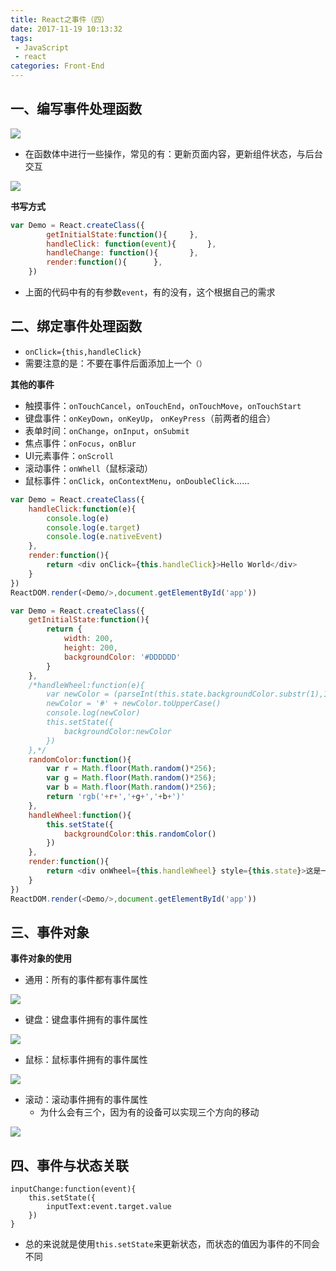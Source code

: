 ```yaml
---
title: React之事件（四）
date: 2017-11-19 10:13:32
tags: 
 - JavaScript
 - react
categories: Front-End
---
```


一、编写事件处理函数
---

![](https://poetries1.gitee.io/img-repo/2019/10/456.png)

- 在函数体中进行一些操作，常见的有：更新页面内容，更新组件状态，与后台交互

![](https://poetries1.gitee.io/img-repo/2019/10/457.png)


**书写方式**

```javascript
var Demo = React.createClass({
		getInitialState:function(){		},
		handleClick: function(event){		},
		handleChange: function(){		},
		render:function(){		},
	})
```

- 上面的代码中有的有参数`event`，有的没有，这个根据自己的需求

二、绑定事件处理函数
---

- `onClick={this,handleClick}`
- 需要注意的是：不要在事件后面添加上一个`（）`

**其他的事件**

- 触摸事件：`onTouchCancel`，`onTouchEnd`，`onTouchMove`，`onTouchStart`
- 键盘事件：`onKeyDown`，`onKeyUp`， `onKeyPress`（前两者的组合）
- 表单时间：`onChange`，`onInput`，`onSubmit`
- 焦点事件：`onFocus`，`onBlur`
- UI元素事件：`onScroll`
- 滚动事件：`onWhell`（鼠标滚动）
- 鼠标事件：`onClick`，`onContextMenu`，`onDoubleClick`…...

```javascript
var Demo = React.createClass({
    handleClick:function(e){
        console.log(e)
        console.log(e.target)
        console.log(e.nativeEvent)
    },
    render:function(){
        return <div onClick={this.handleClick}>Hello World</div>
    }
})
ReactDOM.render(<Demo/>,document.getElementById('app'))
```

```javascript
var Demo = React.createClass({
    getInitialState:function(){
        return {
            width: 200,
            height: 200,
            backgroundColor: '#DDDDDD'
        }
    },
    /*handleWheel:function(e){
        var newColor = (parseInt(this.state.backgroundColor.substr(1),16) + e.deltaY).toString(16)
        newColor = '#' + newColor.toUpperCase()
        console.log(newColor)
        this.setState({
            backgroundColor:newColor
        })
    },*/
    randomColor:function(){
        var r = Math.floor(Math.random()*256);
        var g = Math.floor(Math.random()*256);
        var b = Math.floor(Math.random()*256);
        return 'rgb('+r+','+g+','+b+')'
    },
    handleWheel:function(){
        this.setState({
            backgroundColor:this.randomColor()
        })
    },
    render:function(){
        return <div onWheel={this.handleWheel} style={this.state}>这是一个案例，鼠标滚动实现背景颜色的变化</div>
    }
})
ReactDOM.render(<Demo/>,document.getElementById('app'))
```
三、事件对象
---

**事件对象的使用**

- 通用：所有的事件都有事件属性


![](https://poetries1.gitee.io/img-repo/2019/10/458.png)


- 键盘：键盘事件拥有的事件属性

![](https://poetries1.gitee.io/img-repo/2019/10/459.png)

- 鼠标：鼠标事件拥有的事件属性

![](https://poetries1.gitee.io/img-repo/2019/10/460.png)

- 滚动：滚动事件拥有的事件属性
  - 为什么会有三个，因为有的设备可以实现三个方向的移动
  
![](https://poetries1.gitee.io/img-repo/2019/10/461.png)

四、事件与状态关联
---

```javascipt
inputChange:function(event){
    this.setState({
    	inputText:event.target.value
    })
}
```

- 总的来说就是使用`this.setState`来更新状态，而状态的值因为事件的不同会不同

